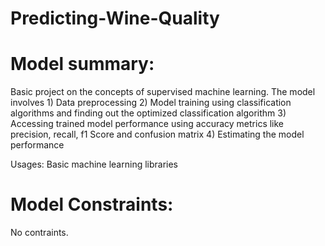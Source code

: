 # Predicting-Wine-Quality
# Model summary:<br />
Basic project on the concepts of supervised machine learning. The model involves 1) Data preprocessing 2) Model training using classification algorithms and finding out the optimized classification algorithm 3) Accessing trained model performance using accuracy metrics like precision, recall, f1 Score and confusion matrix 4) Estimating the model performance 


Usages: Basic machine learning libraries 

# Model Constraints:
No contraints.
